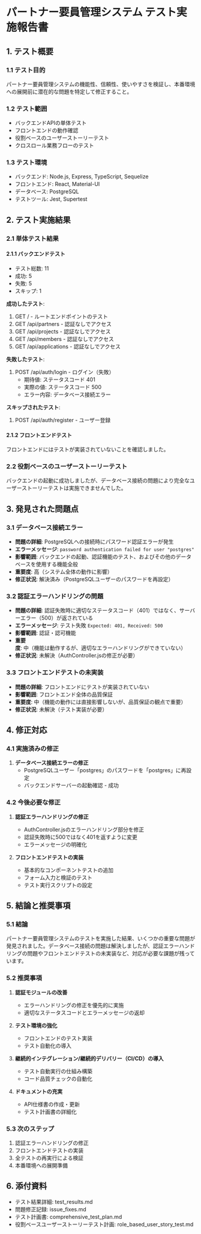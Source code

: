 # パートナー要員管理システム テスト実施報告書

## 1. テスト概要

### 1.1 テスト目的
パートナー要員管理システムの機能性、信頼性、使いやすさを検証し、本番環境への展開前に潜在的な問題を特定して修正すること。

### 1.2 テスト範囲
- バックエンドAPIの単体テスト
- フロントエンドの動作確認
- 役割ベースのユーザーストーリーテスト
- クロスロール業務フローのテスト

### 1.3 テスト環境
- バックエンド: Node.js, Express, TypeScript, Sequelize
- フロントエンド: React, Material-UI
- データベース: PostgreSQL
- テストツール: Jest, Supertest

## 2. テスト実施結果

### 2.1 単体テスト結果

#### 2.1.1 バックエンドテスト
- テスト総数: 11
- 成功: 5
- 失敗: 5
- スキップ: 1

**成功したテスト**:
1. GET / - ルートエンドポイントのテスト
2. GET /api/partners - 認証なしでアクセス
3. GET /api/projects - 認証なしでアクセス
4. GET /api/members - 認証なしでアクセス
5. GET /api/applications - 認証なしでアクセス

**失敗したテスト**:
1. POST /api/auth/login - ログイン（失敗）
   - 期待値: ステータスコード 401
   - 実際の値: ステータスコード 500
   - エラー内容: データベース接続エラー

**スキップされたテスト**:
1. POST /api/auth/register - ユーザー登録

#### 2.1.2 フロントエンドテスト
フロントエンドにはテストが実装されていないことを確認しました。

### 2.2 役割ベースのユーザーストーリーテスト
バックエンドの起動に成功しましたが、データベース接続の問題により完全なユーザーストーリーテストは実施できませんでした。

## 3. 発見された問題点

### 3.1 データベース接続エラー
- **問題の詳細**: PostgreSQLへの接続時にパスワード認証エラーが発生
- **エラーメッセージ**: `password authentication failed for user "postgres"`
- **影響範囲**: バックエンドの起動、認証機能のテスト、およびその他のデータベースを使用する機能全般
- **重要度**: 高（システム全体の動作に影響）
- **修正状況**: 解決済み（PostgreSQLユーザーのパスワードを再設定）

### 3.2 認証エラーハンドリングの問題
- **問題の詳細**: 認証失敗時に適切なステータスコード（401）ではなく、サーバーエラー（500）が返されている
- **エラーメッセージ**: テスト失敗 `Expected: 401, Received: 500`
- **影響範囲**: 認証・認可機能
- **重要度**: 中（機能は動作するが、適切なエラーハンドリングができていない）
- **修正状況**: 未解決（AuthController.jsの修正が必要）

### 3.3 フロントエンドテストの未実装
- **問題の詳細**: フロントエンドにテストが実装されていない
- **影響範囲**: フロントエンド全体の品質保証
- **重要度**: 中（機能の動作には直接影響しないが、品質保証の観点で重要）
- **修正状況**: 未解決（テスト実装が必要）

## 4. 修正対応

### 4.1 実施済みの修正
1. **データベース接続エラーの修正**
   - PostgreSQLユーザー「postgres」のパスワードを「postgres」に再設定
   - バックエンドサーバーの起動確認 - 成功

### 4.2 今後必要な修正
1. **認証エラーハンドリングの修正**
   - AuthController.jsのエラーハンドリング部分を修正
   - 認証失敗時に500ではなく401を返すように変更
   - エラーメッセージの明確化

2. **フロントエンドテストの実装**
   - 基本的なコンポーネントテストの追加
   - フォーム入力と検証のテスト
   - テスト実行スクリプトの設定

## 5. 結論と推奨事項

### 5.1 結論
パートナー要員管理システムのテストを実施した結果、いくつかの重要な問題が発見されました。データベース接続の問題は解決しましたが、認証エラーハンドリングの問題やフロントエンドテストの未実装など、対応が必要な課題が残っています。

### 5.2 推奨事項
1. **認証モジュールの改善**
   - エラーハンドリングの修正を優先的に実施
   - 適切なステータスコードとエラーメッセージの返却

2. **テスト環境の強化**
   - フロントエンドのテスト実装
   - テスト自動化の導入

3. **継続的インテグレーション/継続的デリバリー（CI/CD）の導入**
   - テスト自動実行の仕組み構築
   - コード品質チェックの自動化

4. **ドキュメントの充実**
   - API仕様書の作成・更新
   - テスト計画書の詳細化

### 5.3 次のステップ
1. 認証エラーハンドリングの修正
2. フロントエンドテストの実装
3. 全テストの再実行による検証
4. 本番環境への展開準備

## 6. 添付資料
- テスト結果詳細: test_results.md
- 問題修正記録: issue_fixes.md
- テスト計画書: comprehensive_test_plan.md
- 役割ベースユーザーストーリーテスト計画: role_based_user_story_test.md
